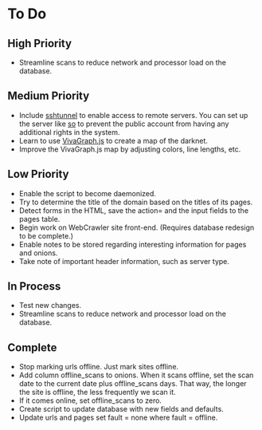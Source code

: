 # To Do

## High Priority
* Streamline scans to reduce network and processor load on the database.

## Medium Priority
* Include [sshtunnel](https://github.com/pahaz/sshtunnel) to enable access to remote servers. You can set up the server like [so](https://unix.stackexchange.com/questions/235040/how-do-i-create-a-ssh-user-that-can-only-access-mysql) to prevent the public account from having any additional rights in the system.
* Learn to use [VivaGraph.js](https://github.com/anvaka/VivaGraphJS) to create a map of the darknet.
* Improve the VivaGraph.js map by adjusting colors, line lengths, etc.

## Low Priority
* Enable the script to become daemonized.
* Try to determine the title of the domain based on the titles of its pages.
* Detect forms in the HTML, save the action= and the input fields to the pages table.
* Begin work on WebCrawler site front-end. (Requires database redesign to be complete.)
* Enable notes to be stored regarding interesting information for pages and onions.
* Take note of important header information, such as server type.

## In Process
* Test new changes.
* Streamline scans to reduce network and processor load on the database.

## Complete
* Stop marking urls offline. Just mark sites offline.
* Add column offline_scans to onions. When it scans offline, set the scan date to the current date plus offline_scans days. That way, the longer the site is offline, the less frequently we scan it.
* If it comes online, set offline_scans to zero.
* Create script to update database with new fields and defaults.
* Update urls and pages set fault = none where fault = offline.
